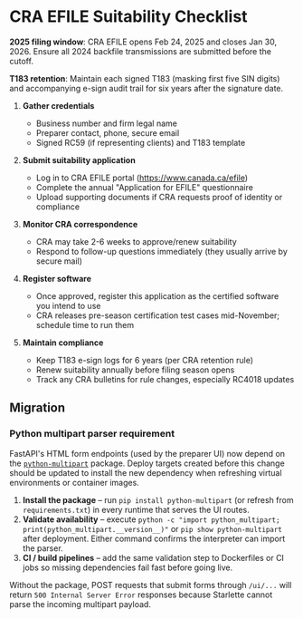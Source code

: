 # CRA EFILE Suitability Checklist

**2025 filing window**: CRA EFILE opens Feb 24, 2025 and closes Jan 30, 2026. Ensure all 2024 backfile transmissions are submitted before the cutoff.

**T183 retention**: Maintain each signed T183 (masking first five SIN digits) and accompanying e-sign audit trail for six years after the signature date.

1. **Gather credentials**
   - Business number and firm legal name
   - Preparer contact, phone, secure email
   - Signed RC59 (if representing clients) and T183 template

2. **Submit suitability application**
   - Log in to CRA EFILE portal (<https://www.canada.ca/efile>)
   - Complete the annual "Application for EFILE" questionnaire
   - Upload supporting documents if CRA requests proof of identity or compliance

3. **Monitor CRA correspondence**
   - CRA may take 2-6 weeks to approve/renew suitability
   - Respond to follow-up questions immediately (they usually arrive by secure mail)

4. **Register software**
   - Once approved, register this application as the certified software you intend to use
   - CRA releases pre-season certification test cases mid-November; schedule time to run them

5. **Maintain compliance**
   - Keep T183 e-sign logs for 6 years (per CRA retention rule)
   - Renew suitability annually before filing season opens
   - Track any CRA bulletins for rule changes, especially RC4018 updates

## Migration

### Python multipart parser requirement

FastAPI's HTML form endpoints (used by the preparer UI) now depend on the
[`python-multipart`](https://pypi.org/project/python-multipart/) package. Deploy
targets created before this change should be updated to install the new
dependency when refreshing virtual environments or container images.

1. **Install the package** – run `pip install python-multipart` (or refresh from
   `requirements.txt`) in every runtime that serves the UI routes.
2. **Validate availability** – execute `python -c "import python_multipart; print(python_multipart.__version__)"`
   or `pip show python-multipart` after deployment. Either command confirms the
   interpreter can import the parser.
3. **CI / build pipelines** – add the same validation step to Dockerfiles or CI
   jobs so missing dependencies fail fast before going live.

Without the package, POST requests that submit forms through `/ui/...` will
return `500 Internal Server Error` responses because Starlette cannot parse the
incoming multipart payload.
